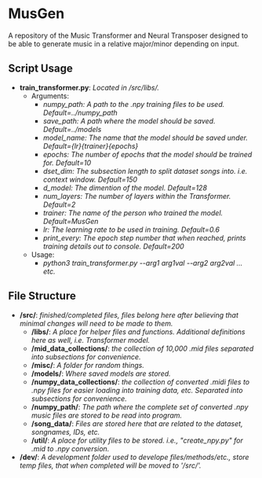 # MusGen
A repository of the Music Transformer and Neural Transposer designed to be able to generate music in a relative major/minor depending on input.

## Script Usage
- <b>train_transformer.py</b>: <i> Located in /src/libs/.</i>
  - Arguments:
    - <i>numpy_path: A path to the .npy training files to be used. Default=../numpy_path</i>
    - <i>save_path: A path where the model should be saved. Default=../models</i>
    - <i>model_name: The name that the model should be saved under. Default={lr}_{trainer}_{epochs}</i>
    - <i>epochs: The number of epochs that the model should be trained for. Default=10</i>
    - <i>dset_dim: The subsection length to split dataset songs into. i.e. context window. Default=150</i>
    - <i>d_model: The dimention of the model. Default=128</i>
    - <i>num_layers: The number of layers within the Transformer. Default=2</i>
    - <i>trainer: The name of the person who trained the model. Default=MusGen</i>
    - <i>lr: The learning rate to be used in training. Default=0.6 </i>
    - <i>print_every: The epoch step number that when reached, prints training details out to console. Default=200</i>
  - Usage:
    - <i>python3 train_transformer.py --arg1 arg1val --arg2 arg2val ... etc.</i>


## File Structure
- <b>/src/</b>: <i>finished/completed files, files belong here after believing that minimal changes will need to be made to them.</i>
  - <b>/libs/</b>: <i>A place for helper files and functions. Additional definitions here as well, i.e. Transformer model.</i>
  - <b>/mid_data_collections/</b>: <i>the collection of 10,000 .mid files separated into subsections for convenience.</i>
  - <b>/misc/</b>: <i>A folder for random things.</i>
  - <b>/models/</b>: <i>Where saved models are stored.</i>
  - <b>/numpy_data_collections/</b>: <i>the collection of converted .midi files to .npy files for easier loading into training data, etc. Separated into subsections for convenience.</i>
  - <b>/numpy_path/</b>: <i>The path where the complete set of converted .npy music files are stored to be read into program.</i>
  - <b>/song_data/</b>: <i>Files are stored here that are related to the dataset, songnames, IDs, etc.</i> 
  - <b>/util/</b>: <i>A place for utility files to be stored. i.e., "create_npy.py" for .mid to .npy conversion.</i>
- <b>/dev/</b>: <i>A development folder used to develope files/methods/etc., store temp files, that when completed will be moved to '/src/'.</i>
